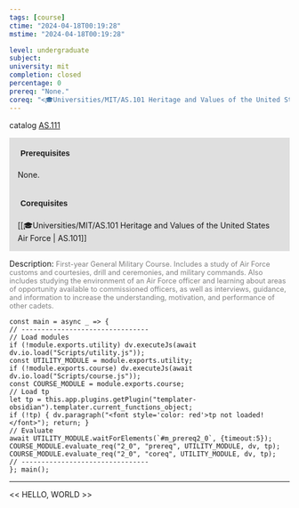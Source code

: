 ```yaml
---
tags: [course]
ctime: "2024-04-18T00:19:28"
mstime: "2024-04-18T00:19:28"

level: undergraduate
subject: 
university: mit
completion: closed
percentage: 0
prereq: "None."
coreq: "<🎓Universities/MIT/AS.101 Heritage and Values of the United States Air Force>"
---
```


catalog [AS.111](http://student.mit.edu/catalog/mASa.html#AS.111)

<span style="display: block; padding: 15px; background-color: rgb(100, 100, 100, 0.2);"><font id="m_prereq2_0" style="display: block; font-family: Arial, sans-serif; font-weight: bold; padding: 5px">Prerequisites</font><br><span id="prereq2_0">None.</span></span>
<span style="display: block; padding: 15px; background-color: rgb(100, 100, 100, 0.2);"><font id="m_coreq2_0" style="display: block; font-family: Arial, sans-serif; font-weight: bold; padding: 5px">Corequisites</font><br><span id="coreq2_0">[[🎓Universities/MIT/AS.101 Heritage and Values of the United States Air Force | AS.101]]</span></span>

<font style="">Description:</font>
<font style="color: grey; font-size: 0.8rem;">First-year General Military Course. Includes a study of Air Force customs and courtesies, drill and ceremonies, and military commands. Also includes studying the environment of an Air Force officer and learning about areas of opportunity available to commissioned officers, as well as interviews, guidance, and information to increase the understanding, motivation, and performance of other cadets.</font>

```dataviewjs
const main = async _ => {
// --------------------------------
// Load modules
if (!module.exports.utility) dv.executeJs(await dv.io.load("Scripts/utility.js"));
const UTILITY_MODULE = module.exports.utility;
if (!module.exports.course) dv.executeJs(await dv.io.load("Scripts/course.js"));
const COURSE_MODULE = module.exports.course;
// Load tp
let tp = this.app.plugins.getPlugin("templater-obsidian").templater.current_functions_object;
if (!tp) { dv.paragraph("<font style='color: red'>tp not loaded!</font>"); return; }
// Evaluate
await UTILITY_MODULE.waitForElements(`#m_prereq2_0`, {timeout:5});
COURSE_MODULE.evaluate_req("2_0", "prereq", UTILITY_MODULE, dv, tp);
COURSE_MODULE.evaluate_req("2_0", "coreq", UTILITY_MODULE, dv, tp);
// --------------------------------
}; main();
```

---

<< HELLO, WORLD >>
